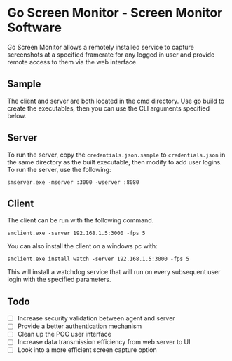 # Go Screen Monitor - Screen Monitor Software

Go Screen Monitor allows a remotely installed service to capture screenshots at a specified framerate for any logged in user and provide remote access to them via the web interface.

## Sample

The client and server are both located in the cmd directory. Use go build to create the executables, then you can use the CLI arguments specified below.

## Server

To run the server, copy the `credentials.json.sample` to `credentials.json` in the same directory as the built executable, then modify to add user logins. To run the server, use the following:
```shell
smserver.exe -mserver :3000 -wserver :8080
```

## Client

The client can be run with the following command.

```shell
smclient.exe -server 192.168.1.5:3000 -fps 5
```

You can also install the client on a windows pc with:

```shell
smclient.exe install watch -server 192.168.1.5:3000 -fps 5
```

This will install a watchdog service that will run on every subsequent user login with the specified parameters.

## Todo

- [ ] Increase security validation between agent and server
- [ ] Provide a better authentication mechanism
- [ ] Clean up the POC user interface
- [ ] Increase data transmission efficiency from web server to UI
- [ ] Look into a more efficient screen capture option